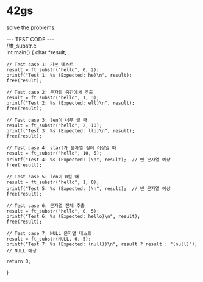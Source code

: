 # 42gs
solve the problems.

--- TEST CODE ---<br>
//ft_substr.c<br>
    int main() {
    char *result;

    // Test case 1: 기본 테스트
    result = ft_substr("hello", 0, 2);
    printf("Test 1: %s (Expected: he)\n", result);
    free(result);

    // Test case 2: 문자열 중간에서 추출
    result = ft_substr("hello", 1, 3);
    printf("Test 2: %s (Expected: ell)\n", result);
    free(result);

    // Test case 3: len이 너무 클 때
    result = ft_substr("hello", 2, 10);
    printf("Test 3: %s (Expected: llo)\n", result);
    free(result);

    // Test case 4: start가 문자열 길이 이상일 때
    result = ft_substr("hello", 10, 5);
    printf("Test 4: %s (Expected: )\n", result);  // 빈 문자열 예상
    free(result);

    // Test case 5: len이 0일 때
    result = ft_substr("hello", 1, 0);
    printf("Test 5: %s (Expected: )\n", result);  // 빈 문자열 예상
    free(result);

    // Test case 6: 문자열 전체 추출
    result = ft_substr("hello", 0, 5);
    printf("Test 6: %s (Expected: hello)\n", result);
    free(result);

    // Test case 7: NULL 문자열 테스트
    result = ft_substr(NULL, 0, 5);
    printf("Test 7: %s (Expected: (null))\n", result ? result : "(null)");  // NULL 예상

    return 0;
}

